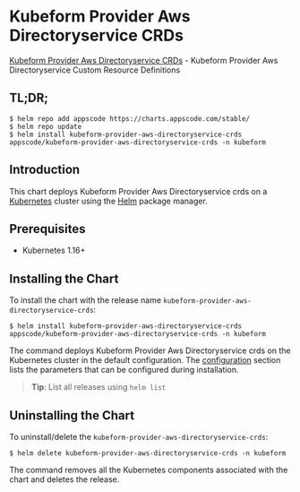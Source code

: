 # Kubeform Provider Aws Directoryservice CRDs

[Kubeform Provider Aws Directoryservice CRDs](https://github.com/kubeform) - Kubeform Provider Aws Directoryservice Custom Resource Definitions

## TL;DR;

```console
$ helm repo add appscode https://charts.appscode.com/stable/
$ helm repo update
$ helm install kubeform-provider-aws-directoryservice-crds appscode/kubeform-provider-aws-directoryservice-crds -n kubeform
```

## Introduction

This chart deploys Kubeform Provider Aws Directoryservice crds on a [Kubernetes](http://kubernetes.io) cluster using the [Helm](https://helm.sh) package manager.

## Prerequisites

- Kubernetes 1.16+

## Installing the Chart

To install the chart with the release name `kubeform-provider-aws-directoryservice-crds`:

```console
$ helm install kubeform-provider-aws-directoryservice-crds appscode/kubeform-provider-aws-directoryservice-crds -n kubeform
```

The command deploys Kubeform Provider Aws Directoryservice crds on the Kubernetes cluster in the default configuration. The [configuration](#configuration) section lists the parameters that can be configured during installation.

> **Tip**: List all releases using `helm list`

## Uninstalling the Chart

To uninstall/delete the `kubeform-provider-aws-directoryservice-crds`:

```console
$ helm delete kubeform-provider-aws-directoryservice-crds -n kubeform
```

The command removes all the Kubernetes components associated with the chart and deletes the release.


